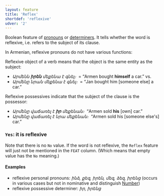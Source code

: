 ```yaml
---
layout: feature
title: 'Reflex'
shortdef: 'reflexive'
udver: '2'
---
```


Boolean feature of [pronouns](PRON) or
[determiners](DET). It tells whether the word is reflexive,
i.e. refers to the subject of its clause.

In Armenian, reflexive pronouns do not have various functions:

Reflexive object of a verb means that the object is the same entity as the subject:

- _Արմենն <b>իրեն</b> մեքենա է գնել։&nbsp;_ = “Armen bought <b>himself</b> a car.” vs.
- _Արմենը նրան մեքենա է գնել։&nbsp;_ = “Jan bought him [someone else] a car.”

Reflexive possessives indicate that the subject of the clause is the possessor:

- _Արմենը վաճառել է <b>իր</b> մեքենան։&nbsp;_ “Armen sold <b>his</b> [own] car.”
- _Արմենը վաճառել է նրա մեքենան։&nbsp;_ “Armen sold his [someone else's] car.”

### `Yes`: it is reflexive

Note that there is no `No` value. If the word is not reflexive, the
`Reflex` feature will just not be mentioned in the `FEAT`
column. (Which means that empty value has the `No` meaning.)

#### Examples

* reflexive personal pronouns: _ինձ, քեզ, իրեն, մեզ, ձեզ, իրենց_ (occurs in various cases but not in nominative and distinguish [Number]())
* reflexive possessive determiner: _իր, իրենց_
